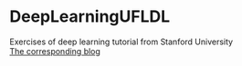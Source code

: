 # DeepLearningUFLDL
Exercises of deep learning tutorial from Stanford University <br>
[The corresponding blog](http://my.oschina.net/findbill/blog?catalog=3413922 "DeepLearningUFLDL")  <br>
